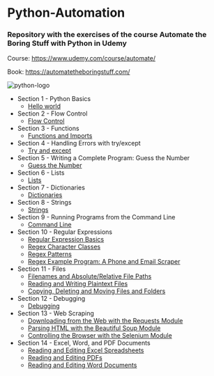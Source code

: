 # Python-Automation

### Repository with the exercises of the course Automate the Boring Stuff with Python in Udemy

Course: https://www.udemy.com/course/automate/

Book: https://automatetheboringstuff.com/

![python-logo](https://user-images.githubusercontent.com/36489953/78834570-0f5b2e80-79ef-11ea-8260-11a33e15fc1c.png)

* Section 1 - Python Basics
    * [Hello world](https://github.com/edwardmartins/Python-Automation/blob/master/01_helloworld.py)
* Section 2 - Flow Control
    * [Flow Control](https://github.com/edwardmartins/Python-Automation/blob/master/02_flow_control.py)
* Section 3 - Functions
    * [Functions and Imports](https://github.com/edwardmartins/Python-Automation/blob/master/03_functions_imports.py)
* Section 4 - Handling Errors with try/except
    * [Try and except](https://github.com/edwardmartins/Python-Automation/blob/master/04_try_except.py)
* Section 5 - Writing a Complete Program: Guess the Number
    * [Guess the Number](https://github.com/edwardmartins/Python-Automation/blob/master/05_guess_the_number.py)
* Section 6 - Lists
    * [Lists](https://github.com/edwardmartins/Python-Automation/blob/master/06_lists.py)
* Section 7 -  Dictionaries
    * [Dictionaries](https://github.com/edwardmartins/Python-Automation/blob/master/07_dictionaries.py)
* Section 8 -  Strings
    * [Strings](https://github.com/edwardmartins/Python-Automation/blob/master/08_strings.py)
* Section 9 -  Running Programs from the Command Line
    * [Command Line](https://github.com/edwardmartins/Python-Automation/blob/master/09_command_line.py)
* Section 10 -  Regular Expressions
    * [Regular Expression Basics](https://github.com/edwardmartins/Python-Automation/blob/master/10_regex_basics.py)
    * [Regex Character Classes](https://github.com/edwardmartins/Python-Automation/blob/master/10_regex_classes.py)
    * [Regex Patterns](https://github.com/edwardmartins/Python-Automation/blob/master/10_regex_patterns.py)
    * [Regex Example Program: A Phone and Email Scraper](https://github.com/edwardmartins/Python-Automation/blob/master/10_phone_email_extractor.py)
 * Section 11 -  Files
    * [Filenames and Absolute/Relative File Paths](https://github.com/edwardmartins/Python-Automation/blob/master/11_files_paths.py)
    * [Reading and Writing Plaintext Files](https://github.com/edwardmartins/Python-Automation/blob/master/11_files_read_write.py)
    * [Copying, Deleting and Moving Files and Folders](https://github.com/edwardmartins/Python-Automation/blob/master/11_files_copy_delete.py)
 * Section 12 -  Debugging
    * [Debugging](https://github.com/edwardmartins/Python-Automation/blob/master/12_debugging.py)
 * Section 13 -  Web Scraping
    * [Downloading from the Web with the Requests Module](https://github.com/edwardmartins/Python-Automation/blob/master/13_web_downloading.py)
    * [Parsing HTML with the Beautiful Soup Module](https://github.com/edwardmartins/Python-Automation/blob/master/13_web_parsing_html.py)
    * [Controlling the Browser with the Selenium Module](https://github.com/edwardmartins/Python-Automation/blob/master/13_web_selenium.py)
 * Section 14 -  Excel, Word, and PDF Documents
    * [Reading and Editing Excel Spreadsheets](https://github.com/edwardmartins/Python-Automation/blob/master/14_excel_python.py)
    * [Reading and Editing PDFs](https://github.com/edwardmartins/Python-Automation/blob/master/14_pdf_python.py)
    * [Reading and Editing Word Documents](https://github.com/edwardmartins/Python-Automation/blob/master/14_word_python.py)




